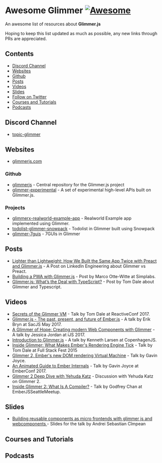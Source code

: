 # Awesome Glimmer [![Awesome](https://awesome.re/badge.svg)](https://github.com/sindresorhus/awesome)

An awesome list of resources about **Glimmer.js** 

Hoping to keep this list updated as much as possible, any new links through PRs are appreciated.

## Contents
- [Discord Channel](#discord-channel)
- [Websites](#websites)
- [Github](#github)
- [Posts](#posts)
- [Videos](#videos)
- [Slides](#slides)
- [Follow on Twitter](#follow-on-twitter)
- [Courses and Tutorials](#courses-and-tutorials)
- [Podcasts](#podcasts)

## Discord Channel
- [topic-glimmer]()

## Websites
- [glimmerjs.com](https://glimmerjs.com)

### Github
- [glimmerjs](https://github.com/glimmerjs/glimmer.js) - Central repository for the Glimmer.js project 
- [glimmer-experimental](https://github.com/glimmerjs/glimmer-experimental) -  A set of experimental high-level APIs built on Glimmer.js.

### Projects
- [glimmerx-realworld-example-app](https://github.com/dfreeman/glimmerx-realworld-example-app) - Realworld Example app implemented using Glimmer.
- [todolist-glimmer-snowpack](https://github.com/rajasegar/todolist-glimmer-snowpack) - Todolist in Glimmer built using Snowpack
- [glimmer-7guis](https://github.com/rajasegar/glimmer-7guis) - 7GUIs in Glimmer

## Posts
- [Lighter than Lightweight: How We Built the Same App Twice with Preact and Glimmer.js](https://engineering.linkedin.com/blog/2018/03/how-we-built-the-same-app-twice-with-preact-and-glimmerjs) - A Post on LinkedIn Engineering about Glimmer vs Preact.
- [Building a PWA with Glimmer.js](https://simplabs.com/blog/2018/07/03/building-a-pwa-with-glimmer-js/) - Post by Marco Otte-Witte at Simplabs.
- [Glimmer.js: What’s the Deal with TypeScript?](https://medium.com/@tomdale/glimmer-js-whats-the-deal-with-typescript-f666d1a3aad0) - Post by Tom Dale about Glimmer and Typescript.

## Videos
- [Secrets of the Glimmer VM](https://www.youtube.com/watch?v=nXCSloXZ-wc) - Talk by Tom Dale at ReactiveConf 2017.
- [Glimmer.js - The past, present, and future of Ember.js](https://www.youtube.com/watch?v=_pnACB6Crb8) - A talk by Erik Bryn at SacJS May 2017.
- [A Glimmer of Hope: Creating modern Web Components with Glimmer](https://www.youtube.com/watch?v=E1EUG2UPZrY) - A talk by Jessica Jordan at iJS 2017.
- [Introduction to Glimmer.js](https://www.youtube.com/watch?v=ni3C8_e3rhQ) - A talk by Kenneth Larsen at CopenhagenJS.
- [Inside Glimmer: What Makes Ember's Rendering Engine Tick](https://www.youtube.com/watch?v=VY-r7Ac06ho) - Talk by Tom Dale at Full Stack Fest 2015
- [Glimmer 2, Ember's new DOM rendering Virtual Machine](https://www.youtube.com/watch?v=l2nD1IxjHUI) - Talk by Gavin Joyce.
- [An Animated Guide to Ember Internals](https://www.youtube.com/watch?v=A5k2u7AZf6g) - Talk by Gavin Joyce at EmberConf 2017.
- [Glimmer 2 Deep Dive with Yehuda Katz](https://www.youtube.com/watch?v=vL8sCi1Bv6E) - Discussion with Yehuda Katz on Glimmer 2.
- [Inside Glimmer 2: What Is A Compiler?](https://www.youtube.com/watch?v=vg5A_UOGShg) - Talk by Godfrey Chan at EmberJSSeattleMeetup.

## Slides
- [Building reusable components as micro frontends with glimmer js and webcomponents ](https://www.slideshare.net/andreisebastianc/building-reusable-components-as-micro-frontends-with-glimmer-js-and-webcomponents-96605090) - Slides for the talk by Andrei Sebastian Cîmpean

## Courses and Tutorials

## Podcasts
